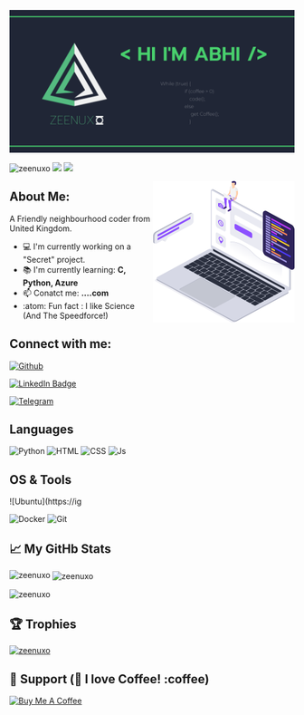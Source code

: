 ![Banner](https://github.com/Zeenuxo/zeenuxo/blob/main/banner.png)

<p align="left" alt="Identicon"> 
<img src="https://komarev.com/ghpvc/?username=zeenuxo&label=Profile%20views&color=0e75b6&style=flat" alt="zeenuxo" /> 
<img src="https://img.shields.io/github/followers/zeenuxo?label=Follow%20Me&style=plastic"/> 
<img src="https://img.shields.io/bountysource/team/zeenuxo/activity?label=Bounty%20Count&style=plastic"/> </p>

<img align="right" alt="GIF" width="250" height="250"
 src="https://github.com/Zeenuxo/zeenuxo/blob/main/coder.png">
 
 

## About Me:
A Friendly neighbourhood coder from United Kingdom.

- :computer: I'm currently working on a "Secret" project.
- :books: I'm currently learning: **C, Python, Azure**
- :mailbox: Conatct me: **....com**
- :atom: Fun fact : I like Science (And The Speedforce!)



## Connect with me:
<p align="left">
 
 
 [![Github](https://img.shields.io/badge/-Github-181717?style=for-the-badge&logo=Github&logoColor=white)](https://github.com/zeenuxo)

[![LinkedIn Badge](https://img.shields.io/badge/LinkedIn-Profile-informational?style=flat&logo=linkedin&logoColor=white&color=0D76A8)](https://linkedin.com/in/abhisekh-v-a5020b238)

[![Telegram](https://img.shields.io/badge/Telegram-2CA5E0?style=for-the-badge&logo=telegram&logoColor=white)](https://t.me/zeenuxo)
 



## Languages
![Python](https://img.shields.io/badge/Python-3776AB?style=for-the-badge&logo=python&logoColor=white)
![HTML](https://img.shields.io/badge/HTML5-E34F26?style=for-the-badge&logo=html5&logoColor=white)
![CSS](https://img.shields.io/badge/CSS3-1572B6?style=for-the-badge&logo=css3&logoColor=white)
![Js](https://img.shields.io/badge/JavaScript-323330?style=for-the-badge&logo=javascript&logoColor=F7DF1E)



## OS & Tools
![Ubuntu](https://ig


![Docker](https://img.shields.io/badge/Docker-2CA5E0?style=for-the-badge&logo=docker&logoColor=white)
![Git](https://img.shields.io/badge/Git-F05032?style=for-the-badge&logo=git&logoColor=white)





## 📈 My GitHb Stats

<p><img align="left" src="https://github-readme-stats.vercel.app/api/top-langs?username=zeenuxo&show_icons=true&locale=en&layout=compact" alt="zeenuxo" /></p>
<p>&nbsp;<img align="center" src="https://github-readme-stats.vercel.app/api?username=zeenuxo&show_icons=true&locale=en" alt="zeenuxo" /></p>
<p><img align="center" src="https://github-readme-streak-stats.herokuapp.com/?user=zeenuxo&" alt="zeenuxo" /></p>
<p><imag align="left" src="https://github-profile-summary-cards.vercel.app/api/cards/profile-details?username={zeenuxo}&theme=vue" alt="zeenuxo"/></p>


## :trophy: Trophies
<p align="left"> <a href="https://github.com/ryo-ma/github-profile-trophy"><img src="https://github-profile-trophy.vercel.app/?username=zeenuxo" alt="zeenuxo" /></a> </p>




## 🚧 Support (🥺 I love Coffee! :coffee)

<a href="https://www.buymeacoffee.com/abhisheknaiidu" target="_blank"><img src="https://cdn.buymeacoffee.com/buttons/v2/default-red.png" alt="Buy Me A Coffee" width="1000" ></a>


